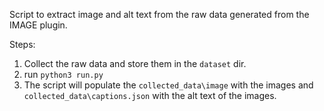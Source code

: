 Script to extract image and alt text from the raw data generated from the IMAGE plugin.

Steps:
1. Collect the raw data and store them in the `dataset` dir.
2. run `python3 run.py`
3. The script will populate the `collected_data\image` with the images and `collected_data\captions.json` with the alt text of the images.
